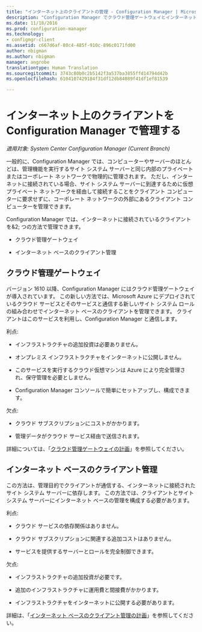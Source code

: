 ```yaml
---
title: "インターネット上のクライアントの管理 - Configuration Manager | Microsoft Docs"
description: "Configuration Manager でクラウド管理ゲートウェイとインターネット ベースのクライアント管理を使用するクライアント管理について説明します。"
ms.date: 11/18/2016
ms.prod: configuration-manager
ms.technology:
- configmgr-client
ms.assetid: c667d6af-80c4-485f-910c-896c0171fd00
author: nbigman
ms.author: nbigman
manager: angrobe
translationtype: Human Translation
ms.sourcegitcommit: 3743c80b0c2b5142f3a537ba3855ffd14794d42b
ms.openlocfilehash: 6104107429184f31df12db84089f41df1ef81539

---
```


# <a name="manage-clients-on-the-internet-with-configuration-manager"></a>インターネット上のクライアントを Configuration Manager で管理する

*適用対象: System Center Configuration Manager (Current Branch)*

一般的に、Configuration Manager では、コンピューターやサーバーのほとんどは、管理機能を実行するサイト システム サーバーと同じ内部のプライベートまたはコーポレート ネットワークで物理的に管理されます。 ただし、インターネットに接続されている場合、サイト システム サーバーに到達するために仮想プライベート ネットワークを経由して接続することをクライアント コンピューターに要求せずに、コーポレート ネットワークの外部にあるクライアント コンピューターを管理できます。

Configuration Manager では、インターネットに接続されているクライアントを&2; つの方法で管理できます。

-   クラウド管理ゲートウェイ

-   インターネット ベースのクライアント管理

## <a name="cloud-management-gateway"></a>クラウド管理ゲートウェイ

バージョン 1610 以降、Configuration Manager にはクラウド管理ゲートウェイが導入されています。 この新しい方法では、Microsoft Azure にデプロイされているクラウド サービスとそのサービスと通信する新しいサイト システム ロールの組み合わせでインターネット ベースのクライアントを管理できます。 クライアントはこのサービスを利用し、Configuration Manager と通信します。

利点: 

-   インフラストラクチャの追加投資は必要ありません。

-   オンプレミス インフラストラクチャをインターネットに公開しません。

-   このサービスを実行するクラウド仮想マシンは Azure により完全管理され、保守管理を必要としません。

-   Configuration Manager コンソールで簡単にセットアップし、構成できます。

欠点: 

-   クラウド サブスクリプションにコストがかかります。

-   管理データがクラウド サービス経由で送信されます。

詳細については、「[クラウド管理ゲートウェイの計画](plan-cloud-management-gateway.md)」を参照してください。

## <a name="internet-based-client-management"></a>インターネット ベースのクライアント管理

この方法は、管理目的でクライアントが通信する、インターネットに接続されたサイト システム サーバーに依存します。 この方法では、クライアントとサイト システム サーバーにインターネット ベースの管理を構成する必要があります。

利点: 

-   クラウド サービスの依存関係はありません。

-   クラウド サブスクリプションに関連する追加コストはありません。

-   サービスを提供するサーバーとロールを完全制御できます。

欠点: 

-   インフラストラクチャの追加投資が必要です。

-   追加のインフラストラクチャに運用費と間接費がかかります。

-   インフラストラクチャをインターネットに公開する必要があります。

詳細は、「[インターネット ベースのクライアント管理の計画](plan-internet-based-client-management.md)」を参照してください。



<!--HONumber=Jan17_HO4-->


